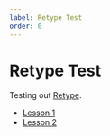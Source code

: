 ```yaml
---
label: Retype Test
order: 0
---
```


# Retype Test

Testing out [Retype](https://retype.com).

- [Lesson 1](./lessons/01-lesson-1/01-part-1.md)
- [Lesson 2](./lessons/02-lesson-2/01-part-1.md)

